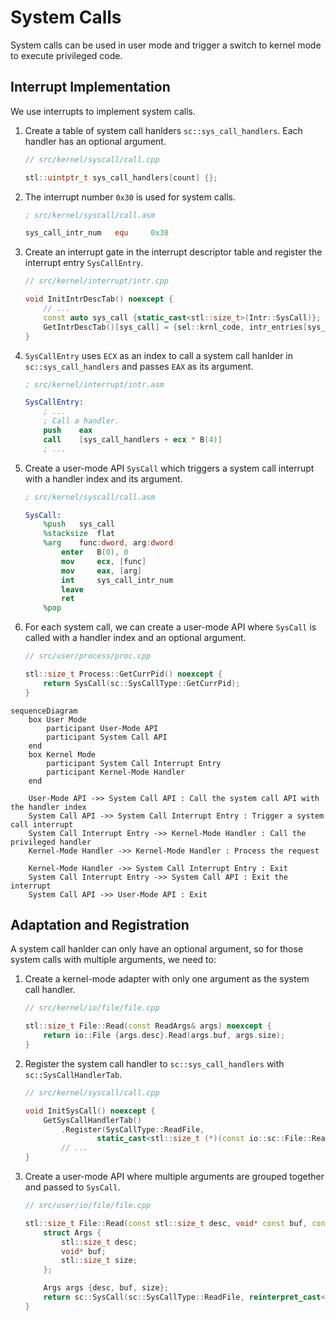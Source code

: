 # System Calls

System calls can be used in user mode and trigger a switch to kernel mode to execute privileged code.

## Interrupt Implementation

We use interrupts to implement system calls.

1. Create a table of system call hanlders `sc::sys_call_handlers`. Each handler has an optional argument.

    ```c++
    // src/kernel/syscall/call.cpp

    stl::uintptr_t sys_call_handlers[count] {};
    ```

2. The interrupt number `0x30` is used for system calls.

    ```nasm
    ; src/kernel/syscall/call.asm

    sys_call_intr_num   equ     0x30
    ```

3. Create an interrupt gate in the interrupt descriptor table and register the interrupt entry `SysCallEntry`.

    ```c++
    // src/kernel/interrupt/intr.cpp

    void InitIntrDescTab() noexcept {
        // ...
        const auto sys_call {static_cast<stl::size_t>(Intr::SysCall)};
        GetIntrDescTab()[sys_call] = {sel::krnl_code, intr_entries[sys_call], {desc::SysType::Intr32, Privilege::Three}};
    }
    ```

4. `SysCallEntry` uses `ECX` as an index to call a system call hanlder in `sc::sys_call_handlers` and passes `EAX` as its argument.

    ```nasm
    ; src/kernel/interrupt/intr.asm

    SysCallEntry:
        ; ...
        ; Call a handler.
        push    eax
        call    [sys_call_handlers + ecx * B(4)]
        ; ...
    ```

5. Create a user-mode API `SysCall` which triggers a system call interrupt with a handler index and its argument.

    ```nasm
    ; src/kernel/syscall/call.asm

    SysCall:
        %push   sys_call
        %stacksize  flat
        %arg    func:dword, arg:dword
            enter   B(0), 0
            mov     ecx, [func]
            mov     eax, [arg]
            int     sys_call_intr_num
            leave
            ret
        %pop
    ```

6. For each system call, we can create a user-mode API where `SysCall` is called with a handler index and an optional argument.

    ```c++
    // src/user/process/proc.cpp

    stl::size_t Process::GetCurrPid() noexcept {
        return SysCall(sc::SysCallType::GetCurrPid);
    }
    ```

```mermaid
sequenceDiagram
    box User Mode
        participant User-Mode API
        participant System Call API
    end
    box Kernel Mode
        participant System Call Interrupt Entry
        participant Kernel-Mode Handler
    end

    User-Mode API ->> System Call API : Call the system call API with the handler index
    System Call API ->> System Call Interrupt Entry : Trigger a system call interrupt
    System Call Interrupt Entry ->> Kernel-Mode Handler : Call the privileged handler
    Kernel-Mode Handler ->> Kernel-Mode Handler : Process the request

    Kernel-Mode Handler ->> System Call Interrupt Entry : Exit
    System Call Interrupt Entry ->> System Call API : Exit the interrupt
    System Call API ->> User-Mode API : Exit
```

## Adaptation and Registration

A system call hanlder can only have an optional argument, so for those system calls with multiple arguments, we need to:

1. Create a kernel-mode adapter with only one argument as the system call handler.

    ```c++
    // src/kernel/io/file/file.cpp

    stl::size_t File::Read(const ReadArgs& args) noexcept {
        return io::File {args.desc}.Read(args.buf, args.size);
    }
    ```

2. Register the system call handler to `sc::sys_call_handlers` with `sc::SysCallHandlerTab`.

    ```c++
    // src/kernel/syscall/call.cpp

    void InitSysCall() noexcept {
        GetSysCallHandlerTab()
            .Register(SysCallType::ReadFile,
                    static_cast<stl::size_t (*)(const io::sc::File::ReadArgs&)>(&io::sc::File::Read))
            // ...
    }
    ```

3. Create a user-mode API where multiple arguments are grouped together and passed to `SysCall`.

    ```c++
    // src/user/io/file/file.cpp

    stl::size_t File::Read(const stl::size_t desc, void* const buf, const stl::size_t size) noexcept {
        struct Args {
            stl::size_t desc;
            void* buf;
            stl::size_t size;
        };

        Args args {desc, buf, size};
        return sc::SysCall(sc::SysCallType::ReadFile, reinterpret_cast<void*>(&args));
    }
    ```